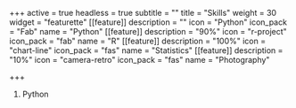 +++
active = true
headless = true
subtitle = ""
title = "Skills"
weight = 30
widget = "featurette"
[[feature]]
description = ""
icon = "Python"
icon_pack = "Fab"
name = "Python"
[[feature]]
description = "90%"
icon = "r-project"
icon_pack = "fab"
name = "R"
[[feature]]
description = "100%"
icon = "chart-line"
icon_pack = "fas"
name = "Statistics"
[[feature]]
description = "10%"
icon = "camera-retro"
icon_pack = "fas"
name = "Photography"

+++
1. Python
